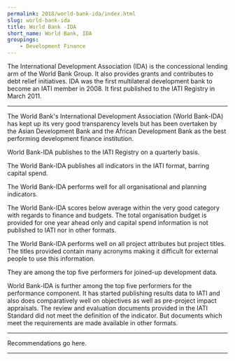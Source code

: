 ```yaml
---
permalink: 2018/world-bank-ida/index.html
slug: world-bank-ida
title: World Bank -IDA
short_name: World Bank, IDA
groupings:
    - Development Finance
---
```


The International Development Association (IDA) is the concessional lending arm of the World Bank Group. It also provides grants and contributes to debt relief initiatives. IDA was the first multilateral development bank to become an IATI member in 2008. It first published to the IATI Registry in March 2011.

---

The World Bank's International Development Association (World Bank-IDA) has kept up its very good transparency levels but has been overtaken by the Asian Development Bank and the African Development Bank as the best performing development finance institution.

World Bank-IDA publishes to the IATI Registry on a quarterly basis.

The World Bank-IDA publishes all indicators in the IATI format, barring capital spend.

The World Bank-IDA performs well for all organisational and planning indicators.   

The World Bank-IDA scores below average within the very good category with regards to finance and budgets. The total organisation budget is provided for one year ahead only and capital spend information is not published to IATI nor in other formats. 

The World Bank-IDA performs well on all project attributes but project titles. The titles provided contain many acronyms making it difficult for external people to use this information. 

They are among the top five performers for joined-up development data.

World Bank-IDA is further among the top five performers for the performance component. It has started publishing results data to IATI and also does comparatively well on objectives as well as pre-project impact appraisals. The review and evaluation documents provided in the IATI Standard did not meet the definition of the indicator. But documents which meet the requirements are made available in other formats.


---

Recommendations go here.

---
